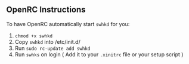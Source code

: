 ## OpenRC Instructions

To have OpenRC automatically start `swhkd` for you:

1. `chmod +x swhkd`
2. Copy `swhkd` into /etc/init.d/
3. Run `sudo rc-update add swhkd`
4. Run `swhks` on login ( Add it to your `.xinitrc` file or your setup script )

